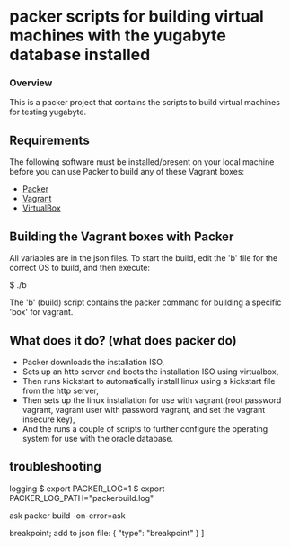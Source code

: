 # packer scripts for building virtual machines with the yugabyte database installed

### Overview

This is a packer project that contains the scripts to build virtual machines for testing yugabyte.

## Requirements

The following software must be installed/present on your local machine before you can use Packer to build any of these Vagrant boxes:

  - [Packer](http://www.packer.io/)
  - [Vagrant](http://vagrantup.com/)
  - [VirtualBox](https://www.virtualbox.org/)

## Building the Vagrant boxes with Packer

All variables are in the json files.
To start the build, edit the 'b' file for the correct OS to build, and then execute:

$ ./b

The 'b' (build) script contains the packer command for building a specific 'box' for vagrant.

## What does it do? (what does packer do)

* Packer downloads the installation ISO,
* Sets up an http server and boots the installation ISO using virtualbox,
* Then runs kickstart to automatically install linux using a kickstart file from the http server,
* Then sets up the linux installation for use with vagrant (root password vagrant, vagrant user with password vagrant, and set the vagrant insecure key),
* And the runs a couple of scripts to further configure the operating system for use with the oracle database.

## troubleshooting

logging
$ export PACKER_LOG=1
$ export PACKER_LOG_PATH="packerbuild.log"

ask
packer build -on-error=ask 

breakpoint; add to json file:
    {
      "type": "breakpoint"
    } ]
